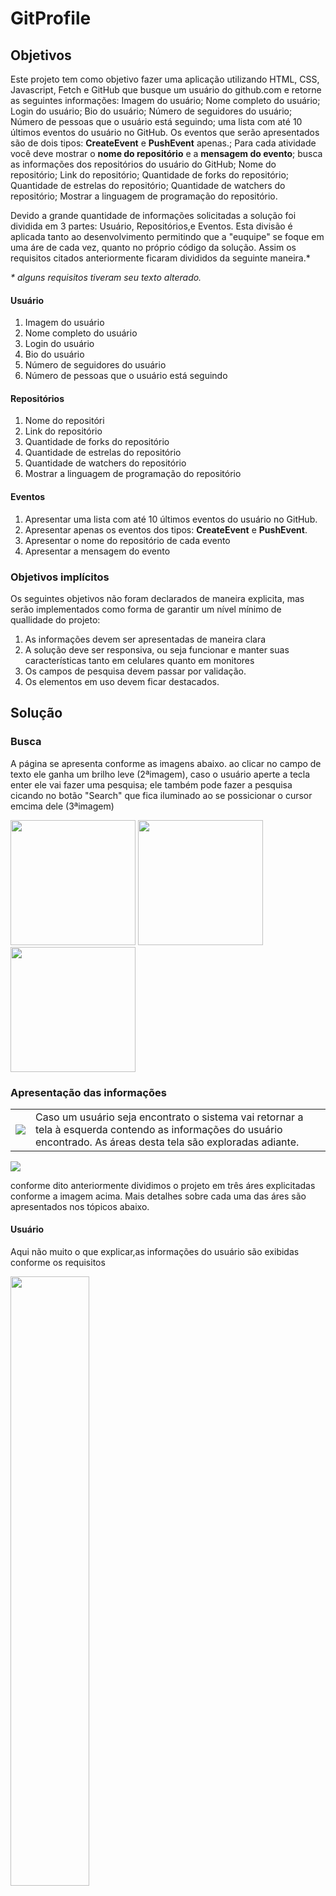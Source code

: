 # GitProfile
<h2>Objetivos</h2>
<p>Este projeto tem como objetivo fazer uma aplicação utilizando HTML, CSS, Javascript, Fetch e GitHub que busque um usuário do github.com e retorne as seguintes informações: Imagem do usuário; Nome completo do usuário; Login do usuário; Bio do usuário; Número de seguidores do usuário; Número de pessoas que o usuário está seguindo; uma lista com até 10 últimos eventos do usuário no GitHub. Os eventos que serão apresentados são de dois tipos: <b>CreateEvent</b> e <b>PushEvent</b> apenas.</li>; Para cada atividade você deve mostrar o <b>nome do repositório</b> e a <b>mensagem do evento</b>; busca as informações dos repositórios do usuário do GitHub; Nome do repositório; Link do repositório; Quantidade de forks do repositório; Quantidade de estrelas do repositório; Quantidade de watchers do repositório; Mostrar a linguagem de programação do repositório.</p>
<p>Devido a grande quantidade de informações solicitadas a solução foi dividida em 3 partes: Usuário, Repositórios,e Eventos. Esta divisão é aplicada tanto ao desenvolvimento permitindo que a "euquipe" se foque em uma áre de cada vez, quanto no próprio código da solução. Assim os requisitos citados anteriormente ficaram divididos da seguinte maneira.*</p>
<i>* alguns requisitos tiveram seu texto alterado.</i>
<h4>Usuário</h4>
<ol>
  <li>Imagem do usuário</li>
  <li>Nome completo do usuário</li>
  <li>Login do usuário</li>
  <li>Bio do usuário</li>
  <li>Número de seguidores do usuário</li>
  <li>Número de pessoas que o usuário está seguindo</li>
</ol>
<h4>Repositórios</h4>
<ol>
  <li>Nome do repositóri</li>
  <li>Link do repositório</li>
  <li>Quantidade de forks do repositório</li>
  <li>Quantidade de estrelas do repositório</li>
  <li>Quantidade de watchers do repositório</li>
  <li>Mostrar a linguagem de programação do repositório</li>
</ol>
<h4>Eventos</h4>
<ol>
    <li>Apresentar uma lista com até 10 últimos eventos do usuário no GitHub.</li>
    <li>Apresentar apenas os eventos dos tipos: <b>CreateEvent</b> e <b>PushEvent</b>.</li>
    <li>Apresentar o nome do repositório de cada evento</li>
    <li>Apresentar a mensagem do evento</li>
</ol>
<h3>Objetivos implícitos</h3>
<p>Os seguintes objetivos não foram declarados de maneira explicita, mas serão implementados como forma de garantir um nível mínimo de quallidade do projeto:</p>
<ol>
  <li>As informações devem ser apresentadas de maneira clara</li>
  <li>A solução deve ser responsiva, ou seja funcionar e manter suas características tanto em celulares quanto em monitores</li>
  <li>Os campos de pesquisa devem passar por validação.</li>
  <li>Os elementos em uso devem ficar destacados.</li>
</ol>

<h2>Solução</h2>
<h3>Busca</h3>
<p>A página se apresenta conforme as imagens abaixo. ao clicar no campo de texto ele ganha um brilho leve (2ªimagem), caso o usuário aperte a tecla enter ele vai fazer uma pesquisa; ele também pode fazer a pesquisa cicando no botão "Search" que fica iluminado ao se possicionar o cursor emcima dele (3ªimagem)</p>
<img src="https://github.com/SaschaBorgesLucas/GitProfile/assets/35588147/f840c3ad-3378-42a9-90e7-04308c88a946" width="200px" height="200px"/>
<img src="https://github.com/SaschaBorgesLucas/GitProfile/assets/35588147/0f8254c2-ecf2-4912-8a91-ca8211e94583" width="200px" height="200px"/>
<img src="https://github.com/SaschaBorgesLucas/GitProfile/assets/35588147/204a6bf5-68c4-4e10-8c67-2f0544c6c3a4" width="200px" height="200px"/>
<h3>Apresentação das informações</h3>
<table>
  <tr>
    <td><img src="https://github.com/SaschaBorgesLucas/GitProfile/assets/35588147/0e1cd3aa-934c-4853-8772-591a1d2e5a3c"/></td>
    <td>Caso um usuário seja encontrato o sistema vai retornar a tela à esquerda contendo as informações do usuário encontrado. As áreas desta tela são exploradas adiante. </td>
  </tr>
</table>
<img src="https://github.com/SaschaBorgesLucas/GitProfile/assets/35588147/70cd8ac0-3840-4188-92c9-f5036a008c00"/>
<p>conforme dito anteriormente dividimos o projeto em três áres explicitadas conforme a imagem acima. Mais detalhes sobre cada uma das áres são apresentados nos tópicos abaixo.</p>
<h4>Usuário</h4>
<p>Aqui não muito o que explicar,as informações do usuário são exibidas conforme os requisitos</p>
<img src="https://github.com/SaschaBorgesLucas/GitProfile/assets/35588147/6d5fe799-91b0-487e-a2ca-38e313caa49b" width="50%" height="50%"/>
<h4>Repositórios</h4>
<img src="https://github.com/SaschaBorgesLucas/GitProfile/assets/35588147/675072aa-35f2-47dc-8077-d852b87f607d" width="50%" height="50%"/>
<p>Como há muitas informações e podem haver muitos repositórios eles são apresentados em lista. Ao passar o cursos pelo nome do repositório é possível acessar o repositório, como um link. Caso o usuário clique no <b>+</b> ele expande e apresentas</p>
<img src="https://github.com/SaschaBorgesLucas/GitProfile/assets/35588147/5f21eba3-ccb9-4d52-8f35-5824cb095091" width="50%" height="50%"/>
<p>Não fazia parte dos requisitos, mas foi adicionada a descrição do repositório, além disso ao se possicionar o cursos sobre os icones, aparece uma legenda para aqueles icones menos óbvios.</p>


<img src="https://github.com/SaschaBorgesLucas/GitProfile/assets/35588147/b7be850e-926c-412f-9cd7-31dd7a210f41" width="50%" height="50%"/>
<h2>Padrões do projeto</h2>
<h3>Versionamento</h3>
<p><b>Commits:</b> todos os comits vão seguir o seguinte padrão: data no formato dd/mm/aaaa.quantidade de alterações no código feitas naquele dia - autor: mensagem.</p><p>Exemplo:<i>"30/09/2023.1 - Sascha: First commit."</i></p><p><b>!!!:</b> Exceto para os commits do arquivo README.md, estes não possuem mensagens em seus commits</p>
<hr>
<h3>paginaMain.css</h3>
<p>O CSS foi planejado para funcionar em módulos, cada módulo é referente a uma parte da página (veja acima). Em cada página html é necessário importar o <b>reset.css</b> e um arquivo <b>main.css</b>.</p><p>Não existe um arquivo main para todas as paginas e sim um padrão <b>paginaMain.css</b> isso me permite importar módulos expecifícos de acordo com apágina que estou fazendo. Como, nesta versão só tenho uma página, só vai ter o arquivo <i>indexMain.css</i>.</p><p>Esta solução também difiulta eu ter algum proplema pelo fato de esquecer de importar um arquivo do CSS</p>

<h2>ETC..</h2>
